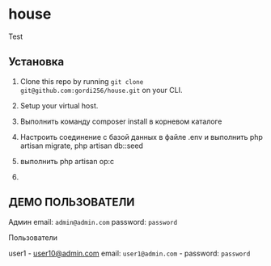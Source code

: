 # house
Test 

## Установка


1. Clone this repo by running `git clone git@github.com:gordi256/house.git` on your CLI.
2. Setup your virtual host.
3. Выполнить команду composer install в корневом каталоге

4. Настроить соединение с базой данных в файле .env и выполнить  php artisan migrate,  php artisan db::seed

5. выполнить php artisan op:c 
6. 

## ДЕМО ПОЛЬЗОВАТЕЛИ

Админ
email: `admin@admin.com`
password: `password`

Пользователи 

user1 - user10@admin.com
email: `user1@admin.com`  - 
password: `password`
